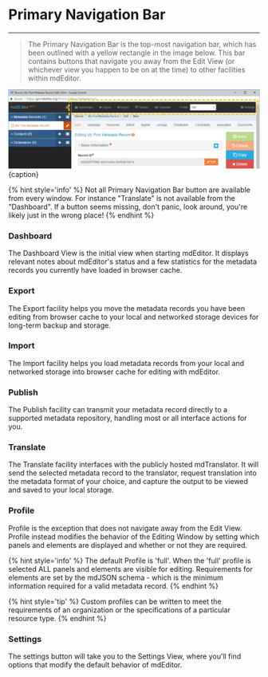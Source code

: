 # Primary Navigation Bar
---
> The <span class="md-window">Primary Navigation Bar</span> is the top-most navigation bar, which has been outlined with a yellow rectangle in the image below.  This bar contains buttons that navigate you away from the Edit View (or whichever view you happen to be on at the time) to other facilities within mdEditor. 

![The Primary Navigation Bar](/assets/get-started/primary-nav.png){caption}

{% hint style='info' %}
  Not all <span class="md-window">Primary Navigation Bar</span> button are available from every window.  For instance "Translate" is not available from the "Dashboard".  If a button seems missing, don't panic, look around, you're likely just in the wrong place!
{% endhint %}

### <i class="fa fa-tachometer"> </i> Dashboard
The Dashboard View is the initial view when starting mdEditor.  It displays relevant notes about mdEditor's status and a few statistics for the metadata records you currently have loaded in browser cache.  

### <i class="fa fa-sign-out"> </i>Export 
The Export facility helps you move the metadata records you have been editing from browser cache to your local and networked storage devices for long-term backup and storage.

### <i class="fa fa-sign-in"> </i> Import 
The Import facility helps you load metadata records from your local and networked storage into browser cache for editing with mdEditor.

### <i class="fa fa-share-square-o"> </i> Publish
The Publish facility can transmit your metadata record directly to a supported metadata repository, handling most or all interface actions for you.  

### <i class="fa fa-retweet"> </i> Translate
The Translate facility interfaces with the publicly hosted mdTranslator.  It will send the selected metadata record to the translator, request translation into the metadata format of your choice, and capture the output to be viewed and saved to your local storage. 

### Profile
Profile is the exception that does not navigate away from the Edit View. Profile instead modifies the behavior of the Editing Window by setting which panels and elements are displayed and whether or not they are required. 

{% hint style='info' %}
  The default Profile is 'full'.  When the 'full' profile is selected ALL panels and elements are visible for editing.  Requirements for elements are set by the mdJSON schema - which is the minimum information required for a valid metadata record.
{% endhint %} 

{% hint style='tip' %}
  Custom profiles can be written to meet the requirements of an organization or the specifications of a particular resource type.
{% endhint %}


### <i class="fa fa-cog"> </i> Settings 
The settings button will take you to the Settings View, where you'll find options that modify the default behavior of mdEditor.

 